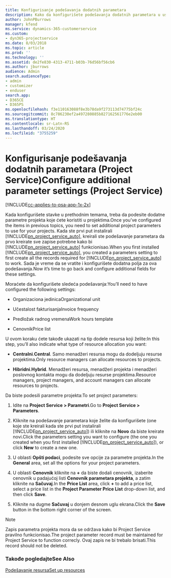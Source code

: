 ```yaml
---
title: Konfigurisanje podešavanja dodatnih parametara
description: Kako da konfigurišete podešavanja dodatnih parametara u usluzi Project Service
author: JohnPBurrows
manager: kfend
ms.service: dynamics-365-customerservice
ms.custom:
- dyn365-projectservice
ms.date: 8/03/2018
ms.topic: article
ms.prod: ''
ms.technology: ''
ms.assetid: de2fe830-4313-4711-b03b-76d56bf56cb6
ms.author: jburrows
audience: Admin
search.audienceType:
- admin
- customizer
- enduser
search.app:
- D365CE
- D365PS
ms.openlocfilehash: f3e110163088f8e3b78da9f273113d74775bf24c
ms.sourcegitcommit: 8c786230ef2a497280885b827162561776e2eb00
ms.translationtype: HT
ms.contentlocale: sr-Latn-RS
ms.lasthandoff: 03/24/2020
ms.locfileid: "3755259"
---
```

# <a name="configure-additional-parameter-settings-project-service"></a><span data-ttu-id="a1dd8-103">Konfigurisanje podešavanja dodatnih parametara (Project Service)</span><span class="sxs-lookup"><span data-stu-id="a1dd8-103">Configure additional parameter settings (Project Service)</span></span>

[!INCLUDE[cc-applies-to-psa-app-1x-2x](../includes/cc-applies-to-psa-app-1x-2x.md)]

<span data-ttu-id="a1dd8-104">Kada konfigurišete stavke u prethodnim temama, treba da podesite dodatne parametre projekta koje ćete koristiti u projektima.</span><span class="sxs-lookup"><span data-stu-id="a1dd8-104">Once you’ve configured the items in previous topics, you need to set additional project parameters to use for your projects.</span></span> <span data-ttu-id="a1dd8-105">Kada ste prvi put instalirali [!INCLUDE[pn_project_service_auto](../includes/pn-project-service-auto.md)], kreirali ste podešavanje parametara da prvo kreirate sve zapise potrebne kako bi [!INCLUDE[pn_project_service_auto](../includes/pn-project-service-auto.md)] funkcionisao.</span><span class="sxs-lookup"><span data-stu-id="a1dd8-105">When you first installed [!INCLUDE[pn_project_service_auto](../includes/pn-project-service-auto.md)], you created a parameters setting to first create all the records required for [!INCLUDE[pn_project_service_auto](../includes/pn-project-service-auto.md)] to work.</span></span> <span data-ttu-id="a1dd8-106">Sada je vreme da se vratite i konfigurišete dodatna polja za ova podešavanja.</span><span class="sxs-lookup"><span data-stu-id="a1dd8-106">Now it’s time to go back and configure additional fields for these settings.</span></span>  
  
 <span data-ttu-id="a1dd8-107">Moraćete da konfigurišete sledeća podešavanja:</span><span class="sxs-lookup"><span data-stu-id="a1dd8-107">You’ll need to have configured the following settings:</span></span>  
  
-   <span data-ttu-id="a1dd8-108">Organizaciona jedinica</span><span class="sxs-lookup"><span data-stu-id="a1dd8-108">Organizational unit</span></span>  
  
-   <span data-ttu-id="a1dd8-109">Učestalost fakturisanja</span><span class="sxs-lookup"><span data-stu-id="a1dd8-109">Invoice frequency</span></span>  
  
-   <span data-ttu-id="a1dd8-110">Predložak radnog vremena</span><span class="sxs-lookup"><span data-stu-id="a1dd8-110">Work hours template</span></span>  
  
-   <span data-ttu-id="a1dd8-111">Cenovnik</span><span class="sxs-lookup"><span data-stu-id="a1dd8-111">Price list</span></span>  
 
<span data-ttu-id="a1dd8-112">U ovom koraku ćete takođe ukazati na tip dodele resursa koji želite:</span><span class="sxs-lookup"><span data-stu-id="a1dd8-112">In this step, you’ll also indicate what type of resource allocation you want:</span></span>  
  
- <span data-ttu-id="a1dd8-113">**Centralni**.</span><span class="sxs-lookup"><span data-stu-id="a1dd8-113">**Central**.</span></span> <span data-ttu-id="a1dd8-114">Samo menadžeri resursa mogu da dodeljuju resurse projektima.</span><span class="sxs-lookup"><span data-stu-id="a1dd8-114">Only resource managers can allocate resources to projects.</span></span>  
  
- <span data-ttu-id="a1dd8-115">**Hibridni**.</span><span class="sxs-lookup"><span data-stu-id="a1dd8-115">**Hybrid**.</span></span> <span data-ttu-id="a1dd8-116">Menadžeri resursa, menadžeri projekta i menadžeri poslovnog kontakta mogu da dodeljuju resurse projektima.</span><span class="sxs-lookup"><span data-stu-id="a1dd8-116">Resource managers, project managers, and account managers can allocate resources to projects.</span></span>  
  
 
<span data-ttu-id="a1dd8-117">Da biste podesili parametre projekta:</span><span class="sxs-lookup"><span data-stu-id="a1dd8-117">To set project parameters:</span></span>  
  
1. <span data-ttu-id="a1dd8-118">Idite na **Project Service > Parametri**.</span><span class="sxs-lookup"><span data-stu-id="a1dd8-118">Go to **Project Service > Parameters**.</span></span>  
  
2. <span data-ttu-id="a1dd8-119">Kliknite na podešavanje parametara koje želite da konfigurišete (one koje ste kreirali kada ste prvi put instalirali [!INCLUDE[pn_project_service_auto](../includes/pn-project-service-auto.md)]) ili kliknite na **Novo** da biste kreirate novi.</span><span class="sxs-lookup"><span data-stu-id="a1dd8-119">Click the parameters setting you want to configure (the one you created when you first installed [!INCLUDE[pn_project_service_auto](../includes/pn-project-service-auto.md)]), or click **New** to create a new one.</span></span>  
  
3. <span data-ttu-id="a1dd8-120">U oblasti **Opšti podaci**, podesite sve opcije za parametre projekta.</span><span class="sxs-lookup"><span data-stu-id="a1dd8-120">In the **General** area, set all the options for your project parameters.</span></span>  
  
4. <span data-ttu-id="a1dd8-121">U oblasti **Cenovnik** kliknite na **+** da biste dodali cenovnik, izaberite cenovnik u padajućoj listi **Cenovnik parametara projekta**, a zatim kliknite na **Sačuvaj**.</span><span class="sxs-lookup"><span data-stu-id="a1dd8-121">In the **Price List** area, click **+** to add a price list, select a price list in the **Project Parameter Price List** drop-down list, and then click **Save**.</span></span>  
  
5. <span data-ttu-id="a1dd8-122">Kliknite na dugme **Sačuvaj** u donjem desnom uglu ekrana.</span><span class="sxs-lookup"><span data-stu-id="a1dd8-122">Click the **Save** button in the bottom right corner of the screen.</span></span>  

> [!NOTE]
> <span data-ttu-id="a1dd8-123">Zapis parametra projekta mora da se održava kako bi Project Service pravilno funkcionisao.</span><span class="sxs-lookup"><span data-stu-id="a1dd8-123">The project parameter record must be maintained for Project Service to function correcly.</span></span> <span data-ttu-id="a1dd8-124">Ovaj zapis ne bi trebalo brisati.</span><span class="sxs-lookup"><span data-stu-id="a1dd8-124">This record should not be deleted.</span></span>

### <a name="see-also"></a><span data-ttu-id="a1dd8-125">Takođe pogledajte</span><span class="sxs-lookup"><span data-stu-id="a1dd8-125">See Also</span></span>  
 [<span data-ttu-id="a1dd8-126">Podešavanje resursa</span><span class="sxs-lookup"><span data-stu-id="a1dd8-126">Set up resources</span></span>](../project-service/set-up-resources.md)
